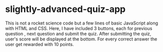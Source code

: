 # slightly-advanced-quiz-app
This is not a rocket science code but a few lines of basic JavaScript along with HTML and CSS. Here, I have included 3 buttons, each for previous question , next question and submit the quiz. After submitting the quiz, user's score will be displayed at the bottom. For every correct answer the user get rewarded with 10 points.
